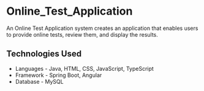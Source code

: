 # Online_Test_Application
An Online Test Application system creates an application that enables users to provide online tests, review them, and display the results.

## Technologies Used
- Languages - Java, HTML, CSS, JavaScript, TypeScript
- Framework - Spring Boot, Angular
- Database - MySQL
